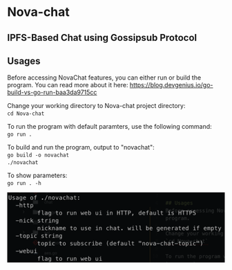 # Nova-chat
## IPFS-Based Chat using Gossipsub Protocol

## Usages
Before accessing NovaChat features, you can either run or build the program. You can read more about it here: https://blog.devgenius.io/go-build-vs-go-run-baa3da9715cc

Change your working directory to Nova-chat project directory:  
`cd Nova-chat`

To run the program with default paramters, use the following command:  
`go run .`

To build and run the program, output to "novachat":  
`go build -o novachat`  
`./novachat`

To show parameters:  
`go run . -h`  

![output for help](readme_resources/help_output.png "Help output")
